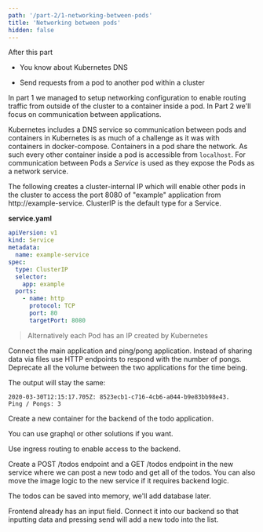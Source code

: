 ```yaml
---
path: '/part-2/1-networking-between-pods'
title: 'Networking between pods'
hidden: false
---
```


<text-box variant='learningObjectives' name='Learning Objectives'>

After this part

- You know about Kubernetes DNS

- Send requests from a pod to another pod within a cluster

</text-box>


In part 1 we managed to setup networking configuration to enable routing traffic from outside of the cluster to a container inside a pod. In Part 2 we'll focus on communication between applications.

Kubernetes includes a DNS service so communication between pods and containers in Kubernetes is as much of a challenge as it was with containers in docker-compose. Containers in a pod share the network. As such every other container inside a pod is accessible from `localhost`. For communication between Pods a *Service* is used as they expose the Pods as a network service.

The following creates a cluster-internal IP which will enable other pods in the cluster to access the port 8080 of "example" application from http://example-service. ClusterIP is the default type for a Service.

**service.yaml**

```yaml
apiVersion: v1
kind: Service
metadata:
  name: example-service
spec:
  type: ClusterIP
  selector:
    app: example
  ports:
    - name: http
      protocol: TCP
      port: 80
      targetPort: 8080
```

> Alternatively each Pod has an IP created by Kubernetes

<exercise name='Exercise 2.01: Connecting pods'>

  Connect the main application and ping/pong application. Instead of sharing data via files use HTTP endpoints to respond with the number of pongs. Deprecate all the volume between the two applications for the time being.

  The output will stay the same:

  ```
  2020-03-30T12:15:17.705Z: 8523ecb1-c716-4cb6-a044-b9e83bb98e43.
  Ping / Pongs: 3
  ```

</exercise>

<exercise name='Exercise 2.02: Project v1.0'>

  Create a new container for the backend of the todo application.

  You can use graphql or other solutions if you want.

  Use ingress routing to enable access to the backend.

  Create a POST /todos endpoint and a GET /todos endpoint in the new service where we can post a new todo and get all of the todos. You can also move the image logic to the new service if it requires backend logic.

  The todos can be saved into memory, we'll add database later.

  Frontend already has an input field. Connect it into our backend so that inputting data and pressing send will add a new todo into the list.

</exercise>
